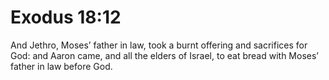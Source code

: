 # Exodus 18:12

And Jethro, Moses’ father in law, took a burnt offering and sacrifices for God: and Aaron came, and all the elders of Israel, to eat bread with Moses’ father in law before God.